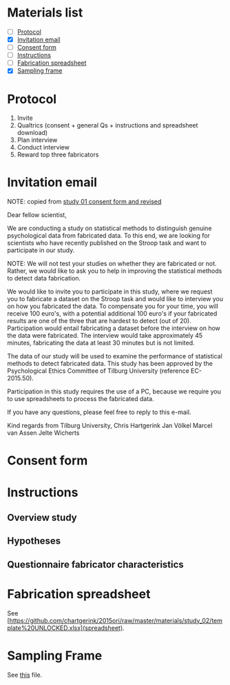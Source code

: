 # Materials list

- [ ] [Protocol](#protocol)
- [x] [Invitation email](#invitation-email)
- [ ] [Consent form](#consent-form)
- [ ] [Instructions](#instructions)
- [ ] [Fabrication spreadsheet](#fabrication-spreadsheet)
- [x] [Sampling frame](#sampling-frame)

# Protocol

1. Invite
2. Qualtrics (consent + general Qs + instructions and spreadsheet download)
3. Plan interview
4. Conduct interview
5. Reward top three fabricators

# Invitation email

NOTE: copied from [study 01 consent form and revised](https://github.com/chartgerink/2015ori/blob/master/materials/study_01/invitation_email.txt)

Dear fellow scientist,

We are conducting a study on statistical methods to distinguish genuine psychological data from fabricated data. To this end, we are looking for scientists who have recently published on the Stroop task and want to participate in our study.

NOTE: We will not test your studies on whether they are fabricated or not. Rather, we would like to ask you to help in improving the statistical methods to detect data fabrication.

We would like to invite you to participate in this study, where we request you to fabricate a dataset on the Stroop task and would like to interview you on how you fabricated the data. To compensate you for your time, you will receive 100 euro's, with a potential additional 100 euro's if your fabricated results are one of the three that are hardest to detect (out of 20). Participation would entail fabricating a dataset before the interview on how the data were fabricated. The interview would take  approximately 45 minutes, fabricating the data at least 30 minutes but is not limited.

The data of our study will be used to examine the performance of statistical methods to detect fabricated data. This study has been approved by the Psychological Ethics Committee of Tilburg University (reference EC-2015.50).

Participation in this study requires the use of a PC, because we require you to use spreadsheets to process the fabricated data.

If you have any questions, please feel free to reply to this e-mail.

Kind regards from Tilburg University,
Chris Hartgerink
Jan Völkel
Marcel van Assen
Jelte Wicherts

# Consent form

# Instructions

## Overview study

## Hypotheses

## Questionnaire fabricator characteristics

# Fabrication spreadsheet

See [https://github.com/chartgerink/2015ori/raw/master/materials/study_02/template%20UNLOCKED.xlsx](spreadsheet).



# Sampling Frame

See [this](https://github.com/chartgerink/2015ori/blob/master/materials/study_02/sampling_frame/full_frame.csv) file.
